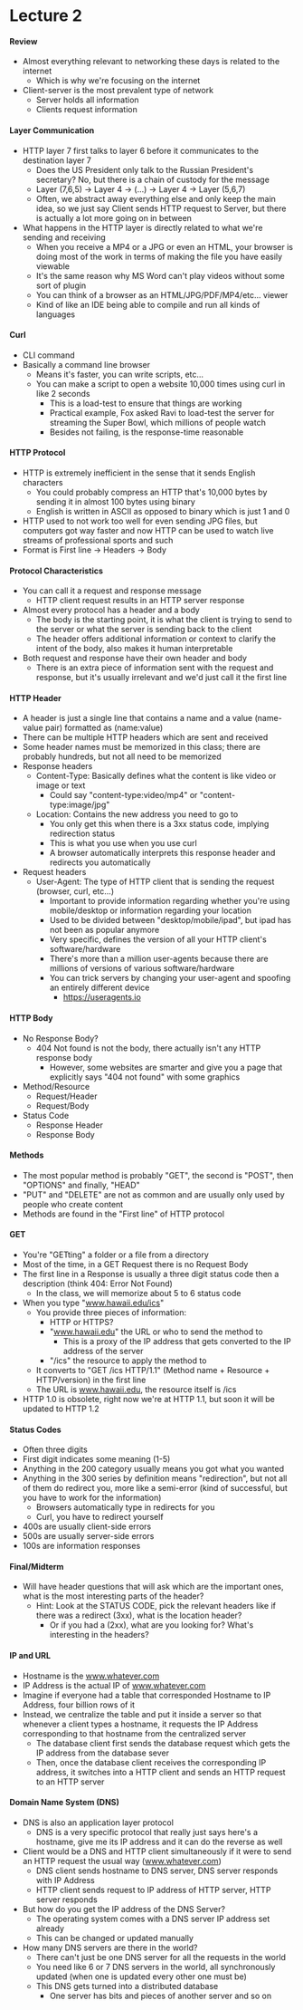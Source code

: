 # Lecture 2

#### Review
- Almost everything relevant to networking these days is related to the internet
    - Which is why we're focusing on the internet
- Client-server is the most prevalent type of network
    - Server holds all information
    - Clients request information

#### Layer Communication
- HTTP layer 7 first talks to layer 6 before it communicates to the destination layer 7
    - Does the US President only talk to the Russian President's secretary? No, but there is a chain of custody for the message
    - Layer (7,6,5) -> Layer 4 -> (...) -> Layer 4 -> Layer (5,6,7)
    - Often, we abstract away everything else and only keep the main idea, so we just say Client sends HTTP request to Server, but there is actually a lot more going on in between
- What happens in the HTTP layer is directly related to what we're sending and receiving
    - When you receive a MP4 or a JPG or even an HTML, your browser is doing most of the work in terms of making the file you have easily viewable
    - It's the same reason why MS Word can't play videos without some sort of plugin
    - You can think of a browser as an HTML/JPG/PDF/MP4/etc... viewer
    - Kind of like an IDE being able to compile and run all kinds of languages

#### Curl
- CLI command
- Basically a command line browser
    - Means it's faster, you can write scripts, etc...
    - You can make a script to open a website 10,000 times using curl in like 2 seconds
        - This is a load-test to ensure that things are working
        - Practical example, Fox asked Ravi to load-test the server for streaming the Super Bowl, which millions of people watch
        - Besides not failing, is the response-time reasonable

#### HTTP Protocol
- HTTP is extremely inefficient in the sense that it sends English characters
    - You could probably compress an HTTP that's 10,000 bytes by sending it in almost 100 bytes using binary
    - English is written in ASCII as opposed to binary which is just 1 and 0
- HTTP used to not work too well for even sending JPG files, but computers got way faster and now HTTP can be used to watch live streams of professional sports and such
- Format is First line -> Headers -> Body

#### Protocol Characteristics
- You can call it a request and response message
    - HTTP client request results in an HTTP server response
- Almost every protocol has a header and a body
    - The body is the starting point, it is what the client is trying to send to the server or what the server is sending back to the client
    - The header offers additional information or context to clarify the intent of the body, also makes it human interpretable
- Both request and response have their own header and body
    - There is an extra piece of information sent with the request and response, but it's usually irrelevant and we'd just call it the first line

#### HTTP Header
- A header is just a single line that contains a name and a value (name-value pair) formatted as (name:value)
- There can be multiple HTTP headers which are sent and received
- Some header names must be memorized in this class; there are probably hundreds, but not all need to be memorized
- Response headers
    - Content-Type: Basically defines what the content is like video or image or text
        - Could say "content-type:video/mp4" or "content-type:image/jpg"
    - Location: Contains the new address you need to go to
        - You only get this when there is a 3xx status code, implying redirection status
        - This is what you use when you use curl
        - A browser automatically interprets this response header and redirects you automatically
- Request headers
    - User-Agent: The type of HTTP client that is sending the request (browser, curl, etc...)
        - Important to provide information regarding whether you're using mobile/desktop or information regarding your location
        - Used to be divided between "desktop/mobile/ipad", but ipad has not been as popular anymore
        - Very specific, defines the version of all your HTTP client's software/hardware
        - There's more than a million user-agents because there are millions of versions of various software/hardware
        - You can trick servers by changing your user-agent and spoofing an entirely different device
            - https://useragents.io

#### HTTP Body
- No Response Body?
    - 404 Not found is not the body, there actually isn't any HTTP response body
        - However, some websites are smarter and give you a page that explicitly says "404 not found" with some graphics
- Method/Resource
    - Request/Header
    - Request/Body
- Status Code
    - Response Header
    - Response Body

#### Methods
- The most popular method is probably "GET", the second is "POST", then "OPTIONS" and finally, "HEAD"
- "PUT" and "DELETE" are not as common and are usually only used by people who create content
- Methods are found in the "First line" of HTTP protocol

#### GET
- You're "GETting" a folder or a file from a directory
- Most of the time, in a GET Request there is no Request Body
- The first line in a Response is usually a three digit status code then a description (think 404: Error Not Found) 
    - In the class, we will memorize about 5 to 6 status code
- When you type "www.hawaii.edu/ics"
    - You provide three pieces of information:
        - HTTP or HTTPS?
        - "www.hawaii.edu" the URL or who to send the method to
            - This is a proxy of the IP address that gets converted to the IP address of the server
        - "/ics" the resource to apply the method to
    - It converts to "GET /ics HTTP/1.1" (Method name + Resource + HTTP/version) in the first line
    - The URL is www.hawaii.edu, the resource itself is /ics
- HTTP 1.0 is obsolete, right now we're at HTTP 1.1, but soon it will be updated to HTTP 1.2

#### Status Codes
- Often three digits
- First digit indicates some meaning (1-5)
- Anything in the 200 category usually means you got what you wanted
- Anything in the 300 series by definition means "redirection", but not all of them do redirect you, more like a semi-error (kind of successful, but you have to work for the information)
    - Browsers automatically type in redirects for you
    - Curl, you have to redirect yourself
- 400s are usually client-side errors
- 500s are usually server-side errors
- 100s are information responses

#### Final/Midterm
- Will have header questions that will ask which are the important ones, what is the most interesting parts of the header?
    - Hint: Look at the STATUS CODE, pick the relevant headers like if there was a redirect (3xx), what is the location header?
        - Or if you had a (2xx), what are you looking for? What's interesting in the headers?

#### IP and URL
- Hostname is the www.whatever.com
- IP Address is the actual IP of www.whatever.com
- Imagine if everyone had a table that corresponded Hostname to IP Address, four billion rows of it
- Instead, we centralize the table and put it inside a server so that whenever a client types a hostname, it requests the IP Address corresponding to that hostname from the centralized server
    - The database client first sends the database request which gets the IP address from the database sever
    - Then, once the database client receives the corresponding IP address, it switches into a HTTP client and sends an HTTP request to an HTTP server

#### Domain Name System (DNS)
- DNS is also an application layer protocol
    - DNS is a very specific protocol that really just says here's a hostname, give me its IP address and it can do the reverse as well
- Client would be a DNS and HTTP client simultaneously if it were to send an HTTP request the usual way (www.whatever.com)
    - DNS client sends hostname to DNS server, DNS server responds with IP Address
    - HTTP client sends request to IP address of HTTP server, HTTP server responds
- But how do you get the IP address of the DNS Server?
    - The operating system comes with a DNS server IP address set already
    - This can be changed or updated manually
- How many DNS servers are there in the world?
    - There can't just be one DNS server for all the requests in the world
    - You need like 6 or 7 DNS servers in the world, all synchronously updated (when one is updated every other one must be)
    - This DNS gets turned into a distributed database
        - One server has bits and pieces of another server and so on